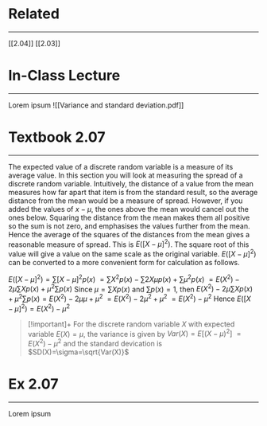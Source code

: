 # Related
---
[[2.04]]
[[2.03]]

# In-Class Lecture
---
Lorem ipsum
![[Variance and standard deviation.pdf]]
# Textbook 2.07
---
The expected value of a discrete random variable is a measure of its average value. In this section you will look at measuring the spread of a discrete random variable. Intuitively, the distance of a value from the mean measures how far apart that item is from the standard result, so the average distance from the mean would be a measure of spread. However, if you added the values of $x − \mu$, the ones above the mean would cancel out the ones below. Squaring the distance from the mean makes them all positive so the sum is not zero, and emphasises the values further from the mean. Hence the average of the squares of the distances from the mean gives a reasonable measure of spread. This is $E([X−\mu]^{2})$. The square root of this value will give a value on the same scale as the original variable. $E([X−\mu]^{2})$ can be converted to a more convenient form for calculation as follows.

$E([X-\mu]^{2})=\sum[X-\mu]^{2}p(x)$
$=\sum\limits X^{2}p(x)-\sum\limits2X\mu p(x)+\sum\limits\mu^{2}p(x)$
$=E(X^{2})-2\mu\sum\limits Xp(x)+\mu^{2}\sum\limits p(x)$
Since $\mu=\sum\limits Xp(x)$ and $\sum\limits p(x)=1$, then
$E(X^{2})-2\mu\sum\limits Xp(x)+\mu^{2}\sum\limits p(x)=E(X^{2})-2\mu\mu+\mu^{2}$
$=E(X^{2})-2\mu^{2}+\mu^{2}$
$=E(X^{2})-\mu^{2}$
Hence $E([X-\mu]^{2})=E(X^{2})-\mu^{2}$

>[!important]+
>For the discrete random variable $X$ with expected variable $E(X)=\mu$, the variance is given by
>$Var(X)=E[(X-\mu)^2]$
>$=E(X^{2})-\mu^{2}$
>and the standard devication is
>$SD(X)=\sigma=\sqrt{Var(X)}$
# Ex 2.07
---
Lorem ipsum